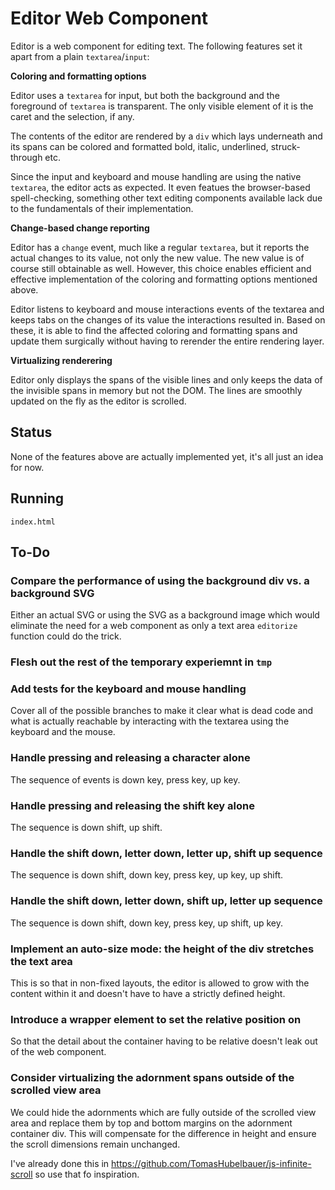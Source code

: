 # Editor Web Component

Editor is a web component for editing text. The following features set it apart
from a plain `textarea`/`input`:

**Coloring and formatting options**

Editor uses a `textarea` for input, but both the background and the foreground
of `textarea` is transparent. The only visible element of it is the caret and
the selection, if any.

The contents of the editor are rendered by a `div` which lays underneath and its
spans can be colored and formatted bold, italic, underlined, struck-through etc.

Since the input and keyboard and mouse handling are using the native `textarea`,
the editor acts as expected. It even featues the browser-based spell-checking,
something other text editing components available lack due to the fundamentals
of their implementation.

**Change-based change reporting**

Editor has a `change` event, much like a regular `textarea`, but it reports the
actual changes to its value, not only the new value. The new value is of course
still obtainable as well. However, this choice enables efficient and effective
implementation of the coloring and formatting options mentioned above.

Editor listens to keyboard and mouse interactions events of the textarea and
keeps tabs on the changes of its value the interactions resulted in. Based on
these, it is able to find the affected coloring and formatting spans and update
them surgically without having to rerender the entire rendering layer.

**Virtualizing renderering**

Editor only displays the spans of the visible lines and only keeps the data of
the invisible spans in memory but not the DOM. The lines are smoothly updated on
the fly as the editor is scrolled.

## Status

None of the features above are actually implemented yet, it's all just an idea
for now.

## Running

`index.html`

## To-Do

### Compare the performance of using the background div vs. a background SVG

Either an actual SVG or using the SVG as a background image which would
eliminate the need for a web component as only a text area `editorize` function
could do the trick.

### Flesh out the rest of the temporary experiemnt in `tmp`

### Add tests for the keyboard and mouse handling

Cover all of the possible branches to make it clear what is dead code and what
is actually reachable by interacting with the textarea using the keyboard and
the mouse.

### Handle pressing and releasing a character alone

The sequence of events is down key, press key, up key.

### Handle pressing and releasing the shift key alone

The sequence is down shift, up shift.

### Handle the shift down, letter down, letter up, shift up sequence

The sequence is down shift, down key, press key, up key, up shift.

### Handle the shift down, letter down, shift up, letter up sequence

The sequence is down shift, down key, press key, up shift, up key.

### Implement an auto-size mode: the height of the div stretches the text area

This is so that in non-fixed layouts, the editor is allowed to grow with the
content within it and doesn't have to have a strictly defined height.

### Introduce a wrapper element to set the relative position on

So that the detail about the container having to be relative doesn't leak out of
the web component.

### Consider virtualizing the adornment spans outside of the scrolled view area

We could hide the adornments which are fully outside of the scrolled view area
and replace them by top and bottom margins on the adornment container div. This
will compensate for the difference in height and ensure the scroll dimensions
remain unchanged.

I've already done this in https://github.com/TomasHubelbauer/js-infinite-scroll
so use that fo inspiration.

